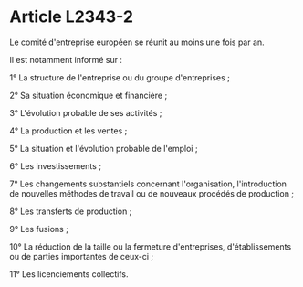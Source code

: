 # Article L2343-2

Le comité d'entreprise européen se réunit au moins une fois par an.

Il est notamment informé sur :

1° La structure de l'entreprise ou du groupe d'entreprises ;

2° Sa situation économique et financière ;

3° L'évolution probable de ses activités ;

4° La production et les ventes ;

5° La situation et l'évolution probable de l'emploi ;

6° Les investissements ;

7° Les changements substantiels concernant l'organisation, l'introduction de nouvelles méthodes de travail ou de nouveaux procédés de production ;

8° Les transferts de production ;

9° Les fusions ;

10° La réduction de la taille ou la fermeture d'entreprises, d'établissements ou de parties importantes de ceux-ci ;

11° Les licenciements collectifs.